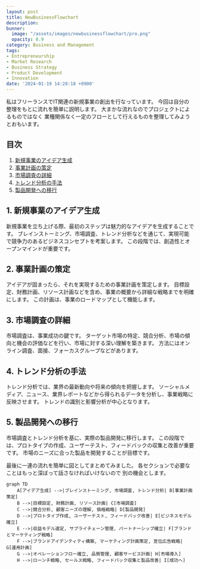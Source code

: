 ```yaml
---
layout: post
title: NewBusinessFlowchart
description:
bunner:
  image: "/assets/images/newbusinessflowchart/pro.png"
  opacity: 0.9
category: Business and Management
tags:
- Entrepreneurship
- Market Research
- Business Strategy
- Product Development
- Innovation
date: '2024-01-19 14:28:18 +0900'
---
```

私はフリーランスでIT関連の新規事業の創出を行なっています。
今回は自分の整理をもとに流れを簡単に説明します。
大まかな流れなのでプロジェクトによるものではなく
業種関係なく一定のフローとして行えるものを整理してみようとおもいます。

## 目次

1. [新規事業のアイデア生成](#1-新規事業のアイデア生成)
2. [事業計画の策定](#2-事業計画の策定)
3. [市場調査の詳細](#3-市場調査の詳細)
4. [トレンド分析の手法](#4-トレンド分析の手法)
5. [製品開発への移行](#5-製品開発への移行)

## 1. 新規事業のアイデア生成

新規事業を立ち上げる際、最初のステップは魅力的なアイデアを生成することです。
ブレインストーミング、市場調査、トレンド分析などを通じて、実現可能で競争力のあるビジネスコンセプトを考案します。
この段階では、創造性とオープンマインドが重要です。

## 2. 事業計画の策定

アイデアが固まったら、それを実現するための事業計画を策定します。
目標設定、財務計画、リソース計画などを含め、事業の概要から詳細な戦略までを明確にします。
この計画は、事業のロードマップとして機能します。

## 3. 市場調査の詳細

市場調査は、事業成功の鍵です。
ターゲット市場の特定、競合分析、市場の傾向と機会の評価などを行い、市場に対する深い理解を築きます。
方法にはオンライン調査、面接、フォーカスグループなどがあります。

## 4. トレンド分析の手法

トレンド分析では、業界の最新動向や将来の傾向を把握します。
ソーシャルメディア、ニュース、業界レポートなどから得られるデータを分析し、事業戦略に反映させます。
トレンドの識別と影響分析が中心となります。

## 5. 製品開発への移行

市場調査とトレンド分析を基に、実際の製品開発に移行します。
この段階では、プロトタイプの作成、ユーザーテスト、フィードバックの収集と改善が重要です。
市場のニーズに合った製品を開発することが目標です。

最後に一連の流れを簡単に図としてまとめてみました。
各セクションで必要なことはもっと深ぼって話さなければいけないので
別の機会とします。


```mermaid
graph TD
    A[アイデア生成] -->|ブレインストーミング, 市場調査, トレンド分析| B[事業計画策定]
    B -->|目標設定, 財務計画, リソース計画| C[市場調査]
    C -->|競合分析, 顧客ニーズの理解, 価格戦略| D[製品開発]
    D -->|プロトタイプ作成, ユーザーテスト, フィードバック改善| E[ビジネスモデル確立]
    E -->|収益モデル選定, サプライチェーン管理, パートナーシップ確立| F[ブランドとマーケティング戦略]
    F -->|ブランドアイデンティティ構築, マーケティング計画策定, 宣伝広告戦略| G[運用計画]
    G -->|オペレーションフロー確立, 品質管理, 顧客サービス計画| H[市場導入]
    H -->|ローンチ戦略, セールス戦略, フィードバック収集と製品改善| I[成功へ]
```